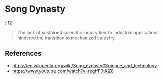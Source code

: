 # Song Dynasty

: 12

> The lack of sustained scientific inquiry tied to industrial applications hindered the transition to mechanized industry.
> 

## References

- https://en.wikipedia.org/wiki/Song_dynasty#Science_and_technology
- https://www.youtube.com/watch?v=regffF0tKZ8